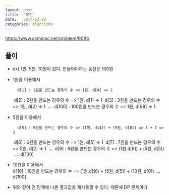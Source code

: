 ```yaml
---
layout: post
title:  "동전"
date:   2017-12-29
categories: Algorithm
---
```


<https://www.acmicpc.net/problem/9084>

## 풀이

- ex) 1원, 5원, 10원이 있다. 만들어야하는 동전은 100원

- 1원을 이용해서

		d[1] : 1원을 만드는 경우의 수 => 1원, d[0] => 1
	​	d[2] : 2원을 만드는 경우의 수 => 1원, d[1] => 1
	​	d[3] : 3원을 만드는 경우의 수 => 1원, d[2] => 1
	​	...
	​	d[100] : 100원을 만드는 경우의 수 => 1원, d[99] => 1
	
- 5원을 이용해서

		d[5] : 5원을 만드는 경우의 수 => (1원, d[4]) + (5원, d[0]) => 1 + 1 => 2
	​	d[6] : 6원을 만드는 경우의 수 => 1원, d[5] => 1
	​	d[7] : 7원을 만드는 경우의 수 => 5원, d[2] => 1
	​	...
	​	d[9] : 9원을 만드는 경우의 수 => (1원,d[8]) + (5원, d[5]) 
	​	...
	​	d[100]

- 10원을 이용해서
	​	
		d[10] : 10원을 만드는 경우의 수 => (1원,d[9]) + (5원, d[5]) + (10원, d[0])
	​	...
	​	d[100]

- 위와 같이 전 단계에 나온 결과값을 재사용할 수 있다. 때문에 DP 문제이다.

​	






​		
​	

